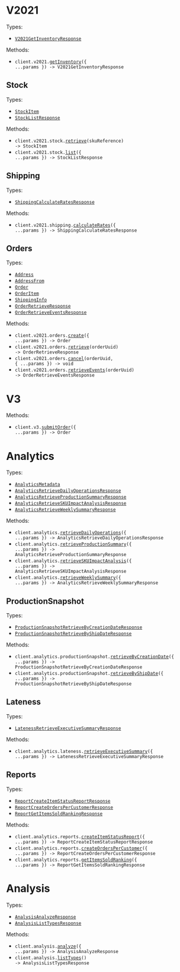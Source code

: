 # V2021

Types:

- <code><a href="./src/resources/v2021/v2021.ts">V2021GetInventoryResponse</a></code>

Methods:

- <code title="post /api/v2021/inventory">client.v2021.<a href="./src/resources/v2021/v2021.ts">getInventory</a>({ ...params }) -> V2021GetInventoryResponse</code>

## Stock

Types:

- <code><a href="./src/resources/v2021/stock.ts">StockItem</a></code>
- <code><a href="./src/resources/v2021/stock.ts">StockListResponse</a></code>

Methods:

- <code title="get /api/v2021/stock/{sku-reference}">client.v2021.stock.<a href="./src/resources/v2021/stock.ts">retrieve</a>(skuReference) -> StockItem</code>
- <code title="get /api/v2021/stock">client.v2021.stock.<a href="./src/resources/v2021/stock.ts">list</a>({ ...params }) -> StockListResponse</code>

## Shipping

Types:

- <code><a href="./src/resources/v2021/shipping.ts">ShippingCalculateRatesResponse</a></code>

Methods:

- <code title="post /api/v2021/shipping/rates">client.v2021.shipping.<a href="./src/resources/v2021/shipping.ts">calculateRates</a>({ ...params }) -> ShippingCalculateRatesResponse</code>

## Orders

Types:

- <code><a href="./src/resources/v2021/orders.ts">Address</a></code>
- <code><a href="./src/resources/v2021/orders.ts">AddressFrom</a></code>
- <code><a href="./src/resources/v2021/orders.ts">Order</a></code>
- <code><a href="./src/resources/v2021/orders.ts">OrderItem</a></code>
- <code><a href="./src/resources/v2021/orders.ts">ShippingInfo</a></code>
- <code><a href="./src/resources/v2021/orders.ts">OrderRetrieveResponse</a></code>
- <code><a href="./src/resources/v2021/orders.ts">OrderRetrieveEventsResponse</a></code>

Methods:

- <code title="post /api/v2021/orders">client.v2021.orders.<a href="./src/resources/v2021/orders.ts">create</a>({ ...params }) -> Order</code>
- <code title="get /api/v2021/orders/{order-uuid}">client.v2021.orders.<a href="./src/resources/v2021/orders.ts">retrieve</a>(orderUuid) -> OrderRetrieveResponse</code>
- <code title="post /api/v2021/order/{order-uuid}/cancel">client.v2021.orders.<a href="./src/resources/v2021/orders.ts">cancel</a>(orderUuid, { ...params }) -> void</code>
- <code title="get /api/v2021/order/{order-uuid}/events">client.v2021.orders.<a href="./src/resources/v2021/orders.ts">retrieveEvents</a>(orderUuid) -> OrderRetrieveEventsResponse</code>

# V3

Methods:

- <code title="post /api/v3/orders">client.v3.<a href="./src/resources/v3.ts">submitOrder</a>({ ...params }) -> Order</code>

# Analytics

Types:

- <code><a href="./src/resources/analytics/analytics.ts">AnalyticsMetadata</a></code>
- <code><a href="./src/resources/analytics/analytics.ts">AnalyticsRetrieveDailyOperationsResponse</a></code>
- <code><a href="./src/resources/analytics/analytics.ts">AnalyticsRetrieveProductionSummaryResponse</a></code>
- <code><a href="./src/resources/analytics/analytics.ts">AnalyticsRetrieveSKUImpactAnalysisResponse</a></code>
- <code><a href="./src/resources/analytics/analytics.ts">AnalyticsRetrieveWeeklySummaryResponse</a></code>

Methods:

- <code title="get /api/analytics/daily-operations">client.analytics.<a href="./src/resources/analytics/analytics.ts">retrieveDailyOperations</a>({ ...params }) -> AnalyticsRetrieveDailyOperationsResponse</code>
- <code title="get /api/analytics/production-summary">client.analytics.<a href="./src/resources/analytics/analytics.ts">retrieveProductionSummary</a>({ ...params }) -> AnalyticsRetrieveProductionSummaryResponse</code>
- <code title="get /api/analytics/sku-impact-analysis">client.analytics.<a href="./src/resources/analytics/analytics.ts">retrieveSKUImpactAnalysis</a>({ ...params }) -> AnalyticsRetrieveSKUImpactAnalysisResponse</code>
- <code title="get /api/analytics/weekly-summary">client.analytics.<a href="./src/resources/analytics/analytics.ts">retrieveWeeklySummary</a>({ ...params }) -> AnalyticsRetrieveWeeklySummaryResponse</code>

## ProductionSnapshot

Types:

- <code><a href="./src/resources/analytics/production-snapshot.ts">ProductionSnapshotRetrieveByCreationDateResponse</a></code>
- <code><a href="./src/resources/analytics/production-snapshot.ts">ProductionSnapshotRetrieveByShipDateResponse</a></code>

Methods:

- <code title="get /api/analytics/production-snapshot/by-creation-date">client.analytics.productionSnapshot.<a href="./src/resources/analytics/production-snapshot.ts">retrieveByCreationDate</a>({ ...params }) -> ProductionSnapshotRetrieveByCreationDateResponse</code>
- <code title="get /api/analytics/production-snapshot/by-ship-date">client.analytics.productionSnapshot.<a href="./src/resources/analytics/production-snapshot.ts">retrieveByShipDate</a>({ ...params }) -> ProductionSnapshotRetrieveByShipDateResponse</code>

## Lateness

Types:

- <code><a href="./src/resources/analytics/lateness.ts">LatenessRetrieveExecutiveSummaryResponse</a></code>

Methods:

- <code title="get /api/analytics/lateness/executive-summary">client.analytics.lateness.<a href="./src/resources/analytics/lateness.ts">retrieveExecutiveSummary</a>({ ...params }) -> LatenessRetrieveExecutiveSummaryResponse</code>

## Reports

Types:

- <code><a href="./src/resources/analytics/reports.ts">ReportCreateItemStatusReportResponse</a></code>
- <code><a href="./src/resources/analytics/reports.ts">ReportCreateOrdersPerCustomerResponse</a></code>
- <code><a href="./src/resources/analytics/reports.ts">ReportGetItemsSoldRankingResponse</a></code>

Methods:

- <code title="post /api/analytics/reports/item-status">client.analytics.reports.<a href="./src/resources/analytics/reports.ts">createItemStatusReport</a>({ ...params }) -> ReportCreateItemStatusReportResponse</code>
- <code title="post /api/analytics/reports/orders-per-customer">client.analytics.reports.<a href="./src/resources/analytics/reports.ts">createOrdersPerCustomer</a>({ ...params }) -> ReportCreateOrdersPerCustomerResponse</code>
- <code title="get /api/analytics/reports/items-sold-ranking">client.analytics.reports.<a href="./src/resources/analytics/reports.ts">getItemsSoldRanking</a>({ ...params }) -> ReportGetItemsSoldRankingResponse</code>

# Analysis

Types:

- <code><a href="./src/resources/analysis.ts">AnalysisAnalyzeResponse</a></code>
- <code><a href="./src/resources/analysis.ts">AnalysisListTypesResponse</a></code>

Methods:

- <code title="post /api/analysis">client.analysis.<a href="./src/resources/analysis.ts">analyze</a>({ ...params }) -> AnalysisAnalyzeResponse</code>
- <code title="get /api/analysis/types">client.analysis.<a href="./src/resources/analysis.ts">listTypes</a>() -> AnalysisListTypesResponse</code>
